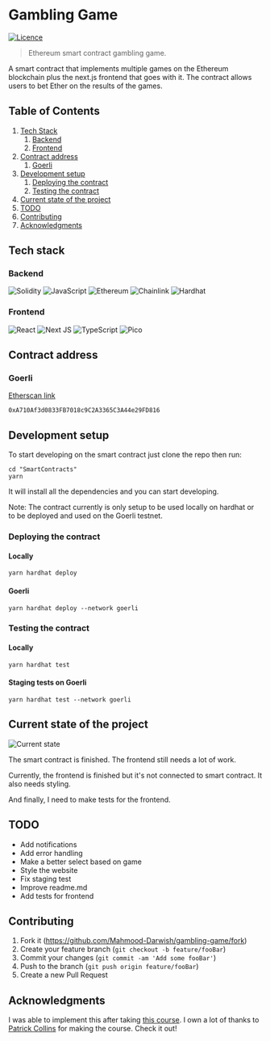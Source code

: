 # Gambling Game

[![Licence](https://img.shields.io/github/license/Ileriayo/markdown-badges?style=plastic)](./LICENSE.md)

> Ethereum smart contract gambling game.

A smart contract that implements multiple games on the Ethereum blockchain plus the next.js frontend that goes with it. The contract allows users to bet Ether on the results of the games.

## Table of Contents

1. [ Tech Stack ](#tech)
   1. [ Backend ](#tech-backend)
   2. [ Frontend ](#tech-frontend)
2. [ Contract address ](#address)
   1. [ Goerli ](#address-goerli)
3. [ Development setup ](#dev)
   1. [Deploying the contract](#dev-deploy)
   2. [Testing the contract](#dev-test)
4. [ Current state of the project ](#cur)
5. [ TODO ](#todo)
6. [ Contributing ](#contrib)
7. [ Acknowledgments ](#ack)

<a name="tech"></a>

## Tech stack

<a name="tech-backend"></a>

### Backend

![Solidity](https://img.shields.io/badge/Solidity-%23363636.svg?style=for-the-badge&logo=solidity&logoColor=white)
![JavaScript](https://img.shields.io/badge/javascript-%23323330.svg?style=for-the-badge&logo=javascript&logoColor=%23F7DF1E)
![Ethereum](https://img.shields.io/badge/Ethereum-3C3C3D?style=for-the-badge&logo=Ethereum&logoColor=white)
![Chainlink](https://img.shields.io/badge/Chainlink-375BD2?style=for-the-badge&logo=Chainlink&logoColor=white)
![Hardhat](https://img.shields.io/badge/Hardhat-yellow.svg?style=for-the-badge)

<a name="tech-frontend"></a>

### Frontend

![React](https://img.shields.io/badge/react-%2320232a.svg?style=for-the-badge&logo=react&logoColor=%2361DAFB)
![Next JS](https://img.shields.io/badge/Next-black?style=for-the-badge&logo=next.js&logoColor=white)
![TypeScript](https://img.shields.io/badge/typescript-%23007ACC.svg?style=for-the-badge&logo=typescript&logoColor=white)
![Pico](https://img.shields.io/badge/Pico.CSS-gray.svg?style=for-the-badge)

<a name="address"></a>

## Contract address

<a name="address-goerli"></a>

### Goerli

[Etherscan link](https://goerli.etherscan.io/address/0xa710af3d0833fb7018c9c2a3365c3a44e29fd816)

```
0xA710Af3d0833FB7018c9C2A3365C3A44e29FD816
```

<a name="dev"></a>

## Development setup

To start developing on the smart contract just clone the repo then run:

```
cd "SmartContracts"
yarn
```

It will install all the dependencies and you can start developing.

Note: The contract currently is only setup to be used locally on hardhat or to be deployed and used on the Goerli testnet.

<a name="dev-deploy"></a>

### Deploying the contract

#### Locally

```
yarn hardhat deploy
```

#### Goerli

```
yarn hardhat deploy --network goerli
```

<a name="dev-test"></a>

### Testing the contract

#### Locally

```
yarn hardhat test
```

#### Staging tests on Goerli

```
yarn hardhat test --network goerli
```

<a name="cur"></a>

## Current state of the project

![Current state](https://img.shields.io/badge/Under%20Active%20Development-green.svg?style=for-the-badge)

The smart contract is finished. The frontend still needs a lot of work.

Currently, the frontend is finished but it's not connected to smart contract. It also needs styling.

And finally, I need to make tests for the frontend.

<a name="todo"></a>

## TODO

- Add notifications
- Add error handling
- Make a better select based on game
- Style the website
- Fix staging test
- Improve readme.md
- Add tests for frontend

<a name="contrib"></a>

## Contributing

1. Fork it (<https://github.com/Mahmood-Darwish/gambling-game/fork>)
2. Create your feature branch (`git checkout -b feature/fooBar`)
3. Commit your changes (`git commit -am 'Add some fooBar'`)
4. Push to the branch (`git push origin feature/fooBar`)
5. Create a new Pull Request

<a name="ack"></a>

## Acknowledgments

I was able to implement this after taking [this course](https://github.com/smartcontractkit/full-blockchain-solidity-course-js). I own a lot of thanks to [Patrick Collins](https://github.com/PatrickAlphaC) for making the course. Check it out!
